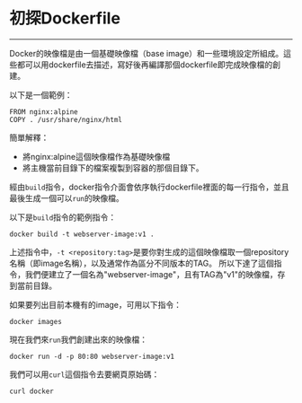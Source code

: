 # 初探Dockerfile

---

Docker的映像檔是由一個基礎映像檔（base image）和一些環境設定所組成。這些都可以用dockerfile去描述，寫好後再編譯那個dockerfile即完成映像檔的創建。

以下是一個範例：
```
FROM nginx:alpine
COPY . /usr/share/nginx/html
```
簡單解釋：
- 將nginx:alpine這個映像檔作為基礎映像檔
- 將主機當前目錄下的檔案複製到容器的那個目錄下。

經由```build```指令，docker指令介面會依序執行dockerfile裡面的每一行指令，並且最後生成一個可以```run```的映像檔。

以下是```build```指令的範例指令：
```
docker build -t webserver-image:v1 .
```
上述指令中，```-t <repository:tag>```是要你對生成的這個映像檔取一個repository名稱（即image名稱），以及通常作為區分不同版本的TAG。
所以下達了這個指令，我們便建立了一個名為"webserver-image"，且有TAG為"v1"的映像檔，存到當前目錄。

如果要列出目前本機有的image，可用以下指令：
```
docker images
```

現在我們來```run```我們創建出來的映像檔：
```
docker run -d -p 80:80 webserver-image:v1
```
我們可以用```curl```這個指令去要網頁原始碼：
```
curl docker
```
